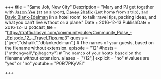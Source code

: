 +++
title = "Same Job, New City"
Description = "Mary and PJ get together with [Jason Yee](https://twitter.com/gitbisect) (at an airport), [Davey Shafik](https://twitter.com/dshafik) (just home from a trip), and [David Blank-Edelman](https://twitter.com/otterbook) (in a hotel room) to talk travel tips, packing ideas, and what you can't live without on a plane."
Date = 2016-12-13
PublishDate = 2016-12-13
podcast_file = "https://traffic.libsyn.com/communitypulse/Community_Pulse_-_Episode_12_-_Travel_Tips.mp3"
guests = ["jyee","dshafik","dblankedelman",] # The names of your guests, based on the filename without extension.
episode = "12"
#hosts = ["mthengvall","pjhagerty"] # The names of your hosts, based on the filename without extension.
aliases = ["/12",]
explicit = "no" # values are "yes" or "no"
youtube = "P0Rf7PKyVBI"

+++
